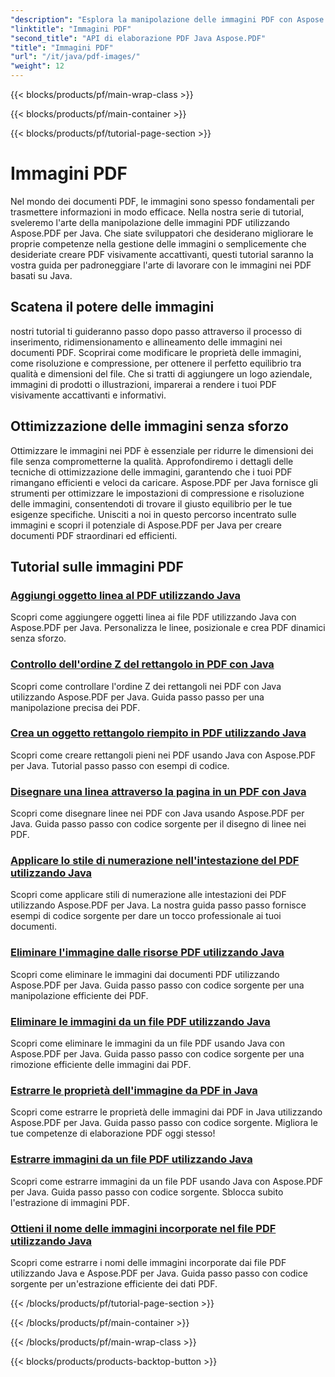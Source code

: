 ```yaml
---
"description": "Esplora la manipolazione delle immagini PDF con Aspose.PDF per Java. Impara a inserire, modificare e ottimizzare le immagini nei PDF senza sforzo."
"linktitle": "Immagini PDF"
"second_title": "API di elaborazione PDF Java Aspose.PDF"
"title": "Immagini PDF"
"url": "/it/java/pdf-images/"
"weight": 12
---
```


{{< blocks/products/pf/main-wrap-class >}}

{{< blocks/products/pf/main-container >}}

{{< blocks/products/pf/tutorial-page-section >}}

# Immagini PDF


Nel mondo dei documenti PDF, le immagini sono spesso fondamentali per trasmettere informazioni in modo efficace. Nella nostra serie di tutorial, sveleremo l'arte della manipolazione delle immagini PDF utilizzando Aspose.PDF per Java. Che siate sviluppatori che desiderano migliorare le proprie competenze nella gestione delle immagini o semplicemente che desideriate creare PDF visivamente accattivanti, questi tutorial saranno la vostra guida per padroneggiare l'arte di lavorare con le immagini nei PDF basati su Java.

## Scatena il potere delle immagini

nostri tutorial ti guideranno passo dopo passo attraverso il processo di inserimento, ridimensionamento e allineamento delle immagini nei documenti PDF. Scoprirai come modificare le proprietà delle immagini, come risoluzione e compressione, per ottenere il perfetto equilibrio tra qualità e dimensioni del file. Che si tratti di aggiungere un logo aziendale, immagini di prodotti o illustrazioni, imparerai a rendere i tuoi PDF visivamente accattivanti e informativi.

## Ottimizzazione delle immagini senza sforzo

Ottimizzare le immagini nei PDF è essenziale per ridurre le dimensioni dei file senza comprometterne la qualità. Approfondiremo i dettagli delle tecniche di ottimizzazione delle immagini, garantendo che i tuoi PDF rimangano efficienti e veloci da caricare. Aspose.PDF per Java fornisce gli strumenti per ottimizzare le impostazioni di compressione e risoluzione delle immagini, consentendoti di trovare il giusto equilibrio per le tue esigenze specifiche. Unisciti a noi in questo percorso incentrato sulle immagini e scopri il potenziale di Aspose.PDF per Java per creare documenti PDF straordinari ed efficienti.

## Tutorial sulle immagini PDF
### [Aggiungi oggetto linea al PDF utilizzando Java](./add-line-object-to-pdf-using-java/)
Scopri come aggiungere oggetti linea ai file PDF utilizzando Java con Aspose.PDF per Java. Personalizza le linee, posizionale e crea PDF dinamici senza sforzo.
### [Controllo dell'ordine Z del rettangolo in PDF con Java](./controlling-z-order-of-rectangle-in-pdf-with-java/)
Scopri come controllare l'ordine Z dei rettangoli nei PDF con Java utilizzando Aspose.PDF per Java. Guida passo passo per una manipolazione precisa dei PDF.
### [Crea un oggetto rettangolo riempito in PDF utilizzando Java](./create-filled-rectangle-object-in-pdf-using-java/)
Scopri come creare rettangoli pieni nei PDF usando Java con Aspose.PDF per Java. Tutorial passo passo con esempi di codice.
### [Disegnare una linea attraverso la pagina in un PDF con Java](./drawing-line-across-the-page-in-pdf-with-java/)
Scopri come disegnare linee nei PDF con Java usando Aspose.PDF per Java. Guida passo passo con codice sorgente per il disegno di linee nei PDF.
### [Applicare lo stile di numerazione nell'intestazione del PDF utilizzando Java](./apply-numbering-style-in-heading-of-pdf-using-java/)
Scopri come applicare stili di numerazione alle intestazioni dei PDF utilizzando Aspose.PDF per Java. La nostra guida passo passo fornisce esempi di codice sorgente per dare un tocco professionale ai tuoi documenti.
### [Eliminare l'immagine dalle risorse PDF utilizzando Java](./delete-image-from-pdf-resources-using-java/)
Scopri come eliminare le immagini dai documenti PDF utilizzando Aspose.PDF per Java. Guida passo passo con codice sorgente per una manipolazione efficiente dei PDF.
### [Eliminare le immagini da un file PDF utilizzando Java](./delete-images-from-pdf-file-using-java/)
Scopri come eliminare le immagini da un file PDF usando Java con Aspose.PDF per Java. Guida passo passo con codice sorgente per una rimozione efficiente delle immagini dai PDF.
### [Estrarre le proprietà dell'immagine da PDF in Java](./extract-image-properties-from-pdf-in-java/)
Scopri come estrarre le proprietà delle immagini dai PDF in Java utilizzando Aspose.PDF per Java. Guida passo passo con codice sorgente. Migliora le tue competenze di elaborazione PDF oggi stesso!
### [Estrarre immagini da un file PDF utilizzando Java](./extract-images-from-pdf-file-using-java/)
Scopri come estrarre immagini da un file PDF usando Java con Aspose.PDF per Java. Guida passo passo con codice sorgente. Sblocca subito l'estrazione di immagini PDF.
### [Ottieni il nome delle immagini incorporate nel file PDF utilizzando Java](./get-name-of-images-embedded-in-pdf-file-using-java/)
Scopri come estrarre i nomi delle immagini incorporate dai file PDF utilizzando Java e Aspose.PDF per Java. Guida passo passo con codice sorgente per un'estrazione efficiente dei dati PDF.

{{< /blocks/products/pf/tutorial-page-section >}}

{{< /blocks/products/pf/main-container >}}

{{< /blocks/products/pf/main-wrap-class >}}

{{< blocks/products/products-backtop-button >}}